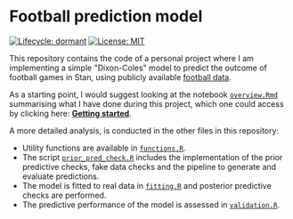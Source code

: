 # Football prediction model

<!-- badges: start -->
[![Lifecycle: dormant](https://img.shields.io/badge/lifecycle-dormant-blue.svg)](https://www.tidyverse.org/lifecycle/#dormant)
[![License: MIT](https://img.shields.io/badge/License-MIT-yellow.svg)](https://opensource.org/licenses/MIT)
<!-- badges: end -->

This repository contains the code of a personal project where I am implementing a simple "Dixon-Coles" model to predict the outcome of football games in Stan, using publicly available [football data](http://football-data.co.uk/).

As a starting point, I would suggest looking at the notebook [`overview.Rmd`](overview.Rmd) summarising what I have done during this project, which one could access by clicking here: **[Getting started](https://ghurault.github.io/football-prediction/overview.nb.html)**.

A more detailed analysis, is conducted in the other files in this repository:

- Utility functions are available in [`functions.R`](functions.R).
- The script [`prior_pred_check.R`](prior_pred_check.R) includes the implementation of the prior predictive checks, fake data checks and the pipeline to generate and evaluate predictions.
- The model is fitted to real data in [`fitting.R`](fitting.R) and posterior predictive checks are performed.
- The predictive performance of the model is assessed in [`validation.R`](validation.R).
